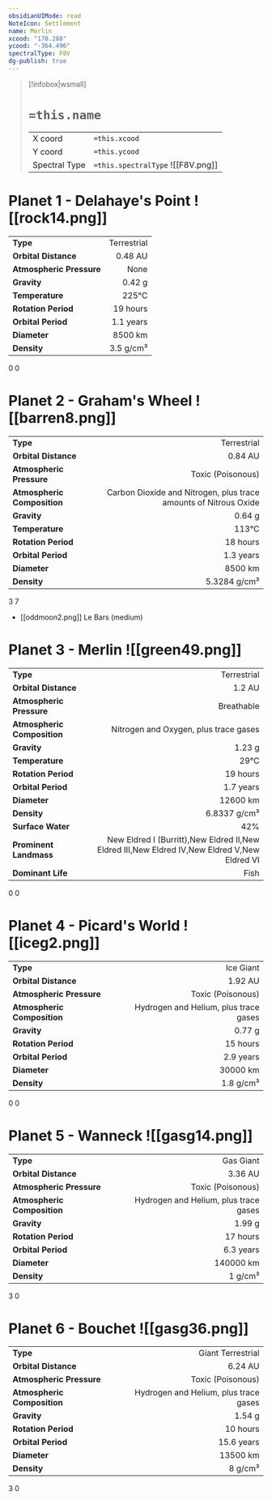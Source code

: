 ```yaml
---
obsidianUIMode: read
NoteIcon: Settlement
name: Merlin
xcood: "170.288"
ycood: "-364.496"
spectralType: F8V
dg-publish: true
---
```

> [!infobox|wsmall]
> # `=this.name`
> | | |
> | - | - |
> | X coord | `=this.xcood` |
> | Y coord| `=this.ycood` |
> | Spectral Type | `=this.spectralType` ![[F8V.png]] |

# Planet 1 - Delahaye's Point ![[rock14.png]]
|                             |                           |
| --------------------------- | -------------------------:|
| **Type**                    |             Terrestrial |
| **Orbital Distance**        |   0.48 AU |
| **Atmospheric Pressure**    |       None |
| **Gravity**                 |        0.42 g |
| **Temperature**             |    225°C |
| **Rotation Period**         |  19 hours |
| **Orbital Period** | 1.1 years |
| **Diameter**                |      8500 km | 
| **Density**                 |    3.5 g/cm³ |



0
0



# Planet 2 - Graham's Wheel ![[barren8.png]]
|                             |                           |
| --------------------------- | -------------------------:|
| **Type**                    |             Terrestrial |
| **Orbital Distance**        |   0.84 AU |
| **Atmospheric Pressure**    |       Toxic (Poisonous) |
| **Atmospheric Composition** |      Carbon Dioxide and Nitrogen, plus trace amounts of Nitrous Oxide |
| **Gravity**                 |        0.64 g |
| **Temperature**             |    113°C |
| **Rotation Period**         |  18 hours |
| **Orbital Period** | 1.3 years |
| **Diameter**                |      8500 km | 
| **Density**                 |    5.3284 g/cm³ |



3
7

- [[oddmoon2.png]] Le Bars (medium)

# Planet 3 - Merlin ![[green49.png]]
|                             |                           |
| --------------------------- | -------------------------:|
| **Type**                    |             Terrestrial |
| **Orbital Distance**        |   1.2 AU |
| **Atmospheric Pressure**    |       Breathable |
| **Atmospheric Composition** |      Nitrogen and Oxygen, plus trace gases |
| **Gravity**                 |        1.23 g |
| **Temperature**             |    29°C |
| **Rotation Period**         |  19 hours |
| **Orbital Period** | 1.7 years |
| **Diameter**                |      12600 km | 
| **Density**                 |    6.8337 g/cm³ |
| **Surface Water**           |           42% | 
| **Prominent Landmass**      |         New Eldred I (Burritt),New Eldred II,New Eldred III,New Eldred IV,New Eldred V,New Eldred VI | 
| **Dominant Life**           |         Fish |



0
0



# Planet 4 - Picard's World ![[iceg2.png]]
|                             |                           |
| --------------------------- | -------------------------:|
| **Type**                    |             Ice Giant |
| **Orbital Distance**        |   1.92 AU |
| **Atmospheric Pressure**    |       Toxic (Poisonous) |
| **Atmospheric Composition** |      Hydrogen and Helium, plus trace gases |
| **Gravity**                 |        0.77 g |
| **Rotation Period**         |  15 hours |
| **Orbital Period** | 2.9 years |
| **Diameter**                |      30000 km | 
| **Density**                 |    1.8 g/cm³ |



0
0



# Planet 5 - Wanneck ![[gasg14.png]]
|                             |                           |
| --------------------------- | -------------------------:|
| **Type**                    |             Gas Giant |
| **Orbital Distance**        |   3.36 AU |
| **Atmospheric Pressure**    |       Toxic (Poisonous) |
| **Atmospheric Composition** |      Hydrogen and Helium, plus trace gases |
| **Gravity**                 |        1.99 g |
| **Rotation Period**         |  17 hours |
| **Orbital Period** | 6.3 years |
| **Diameter**                |      140000 km | 
| **Density**                 |    1 g/cm³ |



3
0



# Planet 6 - Bouchet ![[gasg36.png]]
|                             |                           |
| --------------------------- | -------------------------:|
| **Type**                    |             Giant Terrestrial |
| **Orbital Distance**        |   6.24 AU |
| **Atmospheric Pressure**    |       Toxic (Poisonous) |
| **Atmospheric Composition** |      Hydrogen and Helium, plus trace gases |
| **Gravity**                 |        1.54 g |
| **Rotation Period**         |  10 hours |
| **Orbital Period** | 15.6 years |
| **Diameter**                |      13500 km | 
| **Density**                 |    8 g/cm³ |



3
0



